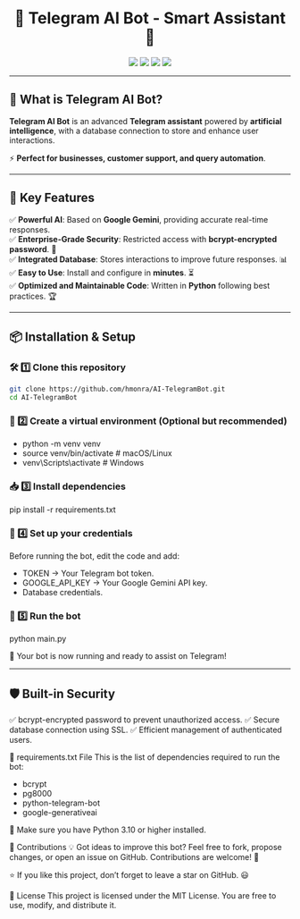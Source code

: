<h1 align="center">🚀 Telegram AI Bot - Smart Assistant 🤖</h1>

<p align="center">
  <img src="https://img.shields.io/badge/Python-3.10-blue?style=for-the-badge&logo=python">
  <img src="https://img.shields.io/badge/Telegram%20Bot-Active-brightgreen?style=for-the-badge&logo=telegram">
  <img src="https://img.shields.io/badge/Google%20Gemini-AI-yellow?style=for-the-badge">
  <img src="https://img.shields.io/github/license/YOUR_USERNAME/AI-TelegramBot?style=for-the-badge">
</p>

---

## 🚀 **What is Telegram AI Bot?**
**Telegram AI Bot** is an advanced **Telegram assistant** powered by **artificial intelligence**, with a database connection to store and enhance user interactions.

⚡ **Perfect for businesses, customer support, and query automation**.  

---

## 🌟 **Key Features**
✅ **Powerful AI**: Based on **Google Gemini**, providing accurate real-time responses.  
✅ **Enterprise-Grade Security**: Restricted access with **bcrypt-encrypted password**. 🔐  
✅ **Integrated Database**: Stores interactions to improve future responses. 📊  
✅ **Easy to Use**: Install and configure in **minutes**. ⏳  
✅ **Optimized and Maintainable Code**: Written in **Python** following best practices. 🏆  

---

## 📦 **Installation & Setup**
### 🛠 **1️⃣ Clone this repository**
```bash
git clone https://github.com/hmonra/AI-TelegramBot.git
cd AI-TelegramBot
````
### 🐍 2️⃣ Create a virtual environment (Optional but recommended)
- python -m venv venv
- source venv/bin/activate  # macOS/Linux
- venv\Scripts\activate  # Windows

### 📥 3️⃣ Install dependencies
pip install -r requirements.txt

### 🔑 4️⃣ Set up your credentials
Before running the bot, edit the code and add:
- TOKEN → Your Telegram bot token.
- GOOGLE_API_KEY → Your Google Gemini API key.
- Database credentials.

### 🚀 5️⃣ Run the bot
python main.py

🎉 Your bot is now running and ready to assist on Telegram!

---

## 🛡 Built-in Security
✅ bcrypt-encrypted password to prevent unauthorized access.
✅ Secure database connection using SSL.
✅ Efficient management of authenticated users.

📜 requirements.txt File
This is the list of dependencies required to run the bot:
- bcrypt
- pg8000
- python-telegram-bot
- google-generativeai

📌 Make sure you have Python 3.10 or higher installed.

🤝 Contributions
💡 Got ideas to improve this bot?
Feel free to fork, propose changes, or open an issue on GitHub. Contributions are welcome! 🚀

⭐ If you like this project, don’t forget to leave a star on GitHub. 😃

📜 License
This project is licensed under the MIT License. You are free to use, modify, and distribute it.
